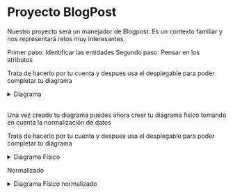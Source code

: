 # Proyecto BlogPost

Nuestro proyecto será un manejador de Blogpost. Es un contexto familiar y nos representará retos muy interesantes.

Primer paso: Identificar las entidades
Segundo paso: Pensar en los atributos

Trata de hacerlo por tu cuenta y despues usa el desplegable para poder completar tu diagrama

<details>
  <summary>Diagrama</summary>
  <p>
  <img src="./src/Diagramas blogpost.webp">
  </p>
  </details>
  <br>

Una vez creado tu diagrama puedes ahora crear tu diagrama fisico tomando en cuenta la normalización de datos

  Trata de hacerlo por tu cuenta y despues usa el desplegable para poder completar tu diagrama

<details>
  <summary>Diagrama Físico</summary>
  <p>
  <img src="../src/Diagrama blogpost.png">
  </p>
  </details>

  Normalizado

<details>
  <summary>Diagrama Físico normalizado</summary>
  <p>
  <img src="../src/diagrama%20blogpost%20normalizado.png">
  </p>
  </details>




